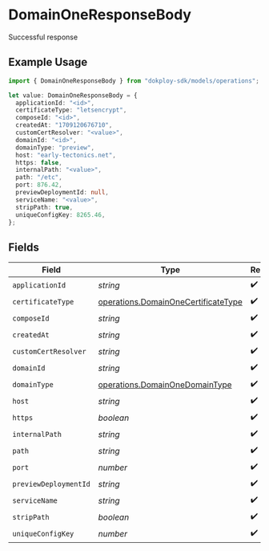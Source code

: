 # DomainOneResponseBody

Successful response

## Example Usage

```typescript
import { DomainOneResponseBody } from "dokploy-sdk/models/operations";

let value: DomainOneResponseBody = {
  applicationId: "<id>",
  certificateType: "letsencrypt",
  composeId: "<id>",
  createdAt: "1709120676710",
  customCertResolver: "<value>",
  domainId: "<id>",
  domainType: "preview",
  host: "early-tectonics.net",
  https: false,
  internalPath: "<value>",
  path: "/etc",
  port: 876.42,
  previewDeploymentId: null,
  serviceName: "<value>",
  stripPath: true,
  uniqueConfigKey: 8265.46,
};
```

## Fields

| Field                                                                                      | Type                                                                                       | Required                                                                                   | Description                                                                                |
| ------------------------------------------------------------------------------------------ | ------------------------------------------------------------------------------------------ | ------------------------------------------------------------------------------------------ | ------------------------------------------------------------------------------------------ |
| `applicationId`                                                                            | *string*                                                                                   | :heavy_check_mark:                                                                         | N/A                                                                                        |
| `certificateType`                                                                          | [operations.DomainOneCertificateType](../../models/operations/domainonecertificatetype.md) | :heavy_check_mark:                                                                         | N/A                                                                                        |
| `composeId`                                                                                | *string*                                                                                   | :heavy_check_mark:                                                                         | N/A                                                                                        |
| `createdAt`                                                                                | *string*                                                                                   | :heavy_check_mark:                                                                         | N/A                                                                                        |
| `customCertResolver`                                                                       | *string*                                                                                   | :heavy_check_mark:                                                                         | N/A                                                                                        |
| `domainId`                                                                                 | *string*                                                                                   | :heavy_check_mark:                                                                         | N/A                                                                                        |
| `domainType`                                                                               | [operations.DomainOneDomainType](../../models/operations/domainonedomaintype.md)           | :heavy_check_mark:                                                                         | N/A                                                                                        |
| `host`                                                                                     | *string*                                                                                   | :heavy_check_mark:                                                                         | N/A                                                                                        |
| `https`                                                                                    | *boolean*                                                                                  | :heavy_check_mark:                                                                         | N/A                                                                                        |
| `internalPath`                                                                             | *string*                                                                                   | :heavy_check_mark:                                                                         | N/A                                                                                        |
| `path`                                                                                     | *string*                                                                                   | :heavy_check_mark:                                                                         | N/A                                                                                        |
| `port`                                                                                     | *number*                                                                                   | :heavy_check_mark:                                                                         | N/A                                                                                        |
| `previewDeploymentId`                                                                      | *string*                                                                                   | :heavy_check_mark:                                                                         | N/A                                                                                        |
| `serviceName`                                                                              | *string*                                                                                   | :heavy_check_mark:                                                                         | N/A                                                                                        |
| `stripPath`                                                                                | *boolean*                                                                                  | :heavy_check_mark:                                                                         | N/A                                                                                        |
| `uniqueConfigKey`                                                                          | *number*                                                                                   | :heavy_check_mark:                                                                         | N/A                                                                                        |